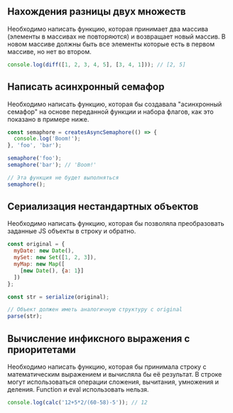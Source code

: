 
## Нахождения разницы двух множеств

Необходимо написать функцию, которая принимает два массива (элементы в массивах не повторяются) и возвращает новый массив.
В новом массиве должны быть все элементы которые есть в первом массиве, но нет во втором.

```js
console.log(diff([1, 2, 3, 4, 5], [3, 4, 1])); // [2, 5] 
```

## Написать асинхронный семафор

Необходимо написать функцию, которая бы создавала "асинхронный семафор" на основе переданной функции и набора флагов,
как это показано в примере ниже.

```js
const semaphore = createsAsyncSemaphore(() => {
  console.log('Boom!');
}, 'foo', 'bar');

semaphore('foo');
semaphore('bar'); // 'Boom!'

// Эта функция не будет выполняться
semaphore();
```

## Сериализация нестандартных объектов

Необходимо написать функцию, которая бы позволяла преобразовать заданные JS объекты в строку и обратно.

```js
const original = {
  myDate: new Date(),
  mySet: new Set([1, 2, 3]),
  myMap: new Map([
    [new Date(), {a: 1}]
  ])
};

const str = serialize(original);

// Объект должен иметь аналогичную структуру с original
parse(str);
```

## Вычисление инфиксного выражения с приоритетами

Необходимо написать функцию, которая бы принимала строку с математическим выражением и вычисляла бы её результат.
В строке могут использоваться операции сложения, вычитания, умножения и деления. Function и eval использовать нельзя.

```js
console.log(calc('12+5*2/(60-58)-5')); // 12
```
